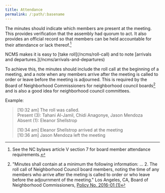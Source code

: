 ```yaml
---
title: Attendance
permalink: /:path/:basename
---
```


The minutes should
indicate which members
are present
at the meeting.
This provides verification
that the assembly
had quorum to act.
It also provides
an official record
so that members
can be held accountable
for their attendance
or lack thereof.[^bylawsattendance]

<aside class="callout" role="complementary" markdown="1">
NCMS makes
it is easy
to [take roll](/ncms/roll-call)
and to note [arrivals and departures.](/ncms/arrivals-and-departures)
</aside>

To achieve this,
the minutes should include
the roll call
at the beginning
of a meeting,
and a note
when any members arrive
after the meeting
is called to order
or leave
before the meeting
is adjourned.
This is required
by the Board
of Neighborhood Commissioners
for neighborhood council boards[^boncattendance]
and is also
a good idea
for neighborhood council committees.

Example:

> [10:32 am] The roll was called.  
> Present (3): Tahani Al-Jamil, Chidi Anagonye, Jason Mendoza  
> Absent (1): Eleanor Shellstrop  
>
> [10:34 am] Eleanor Shellstrop arrived at the meeting  
> [10:36 am] Jason Mendoza left the meeting

[^bylawsattendance]:
    See the NC bylaws
    article V section 7
    for board member
    attendance requirements.

[^boncattendance]:
     "Minutes shall contain
     at a minimum
     the following information: ... 2.
     The roll call
     of Neighborhood Council board members,
     noting the time
     of any members
     who arrive
     after the meting
     is called to order
     or who leave
     before the adjournment
     of the meeting."
     Los Angeles, CA,
     Board of Neighborhood Commissioners,
     [Policy No. 2016-01 (1)](https://empowerla.org/wp-content/uploads/2019/03/Amended-Minutes-Policy-Resolution1-03.18.19.pdf)
